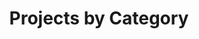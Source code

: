 ---
# This page lists all categories
title: "Projects by Category"
layout: categories
permalink: /categories/
author_profile: true
---